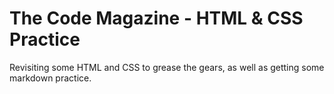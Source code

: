 # The Code Magazine - HTML & CSS Practice

Revisiting some HTML and CSS to grease the gears, as well as getting some markdown practice.
